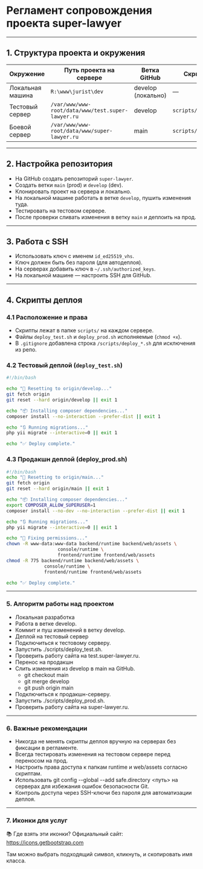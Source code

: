 # Регламент сопровождения проекта super-lawyer

---

## 1. Структура проекта и окружения

| Окружение        | Путь проекта на сервере                           | Ветка GitHub       | Скрипт деплоя            |
|------------------|---------------------------------------------------|--------------------|--------------------------|
| Локальная машина | `R:\www\jurist\dev`                               | develop (локально) | —                        |
| Тестовый сервер  | `/var/www/www-root/data/www/test.super-lawyer.ru` | develop            | `scripts/deploy_test.sh` |
| Боевой сервер    | `/var/www/www-root/data/www/super-lawyer.ru`      | main               | `scripts/deploy_prod.sh` |

---

## 2. Настройка репозитория

- На GitHub создать репозиторий `super-lawyer`.
- Создать ветки `main` (prod) и `develop` (dev).
- Клонировать проект на сервера и локально.
- На локальной машине работать в ветке `develop`, пушить изменения туда.
- Тестировать на тестовом сервере.
- После проверки сливать изменения в ветку `main` и деплоить на прод.

---

## 3. Работа с SSH

- Использовать ключ с именем `id_ed25519_vhs`.
- Ключ должен быть без пароля (для автодеплоя).
- На серверах добавить ключ в `~/.ssh/authorized_keys`.
- На локальной машине — настроить SSH для GitHub.

---

## 4. Скрипты деплоя

### 4.1 Расположение и права

- Скрипты лежат в папке `scripts/` на каждом сервере.
- Файлы `deploy_test.sh` и `deploy_prod.sh` исполняемые (`chmod +x`).
- В `.gitignore` добавлена строка `/scripts/deploy_*.sh` для исключения из репо.

### 4.2 Тестовый деплой (`deploy_test.sh`)

```bash
#!/bin/bash

echo "🔄 Resetting to origin/develop..."
git fetch origin
git reset --hard origin/develop || exit 1

echo "📦 Installing composer dependencies..."
composer install --no-interaction --prefer-dist || exit 1

echo "🔃 Running migrations..."
php yii migrate --interactive=0 || exit 1

echo "✅ Deploy complete."
```

### 4.3 Продакшн деплой (deploy_prod.sh)

```bash
#!/bin/bash
echo "🔄 Resetting to origin/main..."
git fetch origin
git reset --hard origin/main || exit 1

echo "📦 Installing composer dependencies..."
export COMPOSER_ALLOW_SUPERUSER=1
composer install --no-dev --no-interaction --prefer-dist || exit 1

echo "🔃 Running migrations..."
php yii migrate --interactive=0 || exit 1

echo "🔐 Fixing permissions..."
chown -R www-data:www-data backend/runtime backend/web/assets \
                   console/runtime \
                   frontend/runtime frontend/web/assets
chmod -R 775 backend/runtime backend/web/assets \
              console/runtime \
              frontend/runtime frontend/web/assets

echo "✅ Deploy complete."
```

---

### 5. Алгоритм работы над проектом

- Локальная разработка
- Работа в ветке develop.
- Коммит и пуш изменений в ветку develop.
- Деплой на тестовый сервер
- Подключиться к тестовому серверу.
- Запустить ./scripts/deploy_test.sh.
- Проверить работу сайта на test.super-lawyer.ru.
- Перенос на продакшн
- Слить изменения из develop в main на GitHub.
  - git checkout main
  - git merge develop
  - git push origin main 
- Подключиться к продакшн-серверу.
- Запустить ./scripts/deploy_prod.sh.
- Проверить работу сайта на super-lawyer.ru.

---

### 6. Важные рекомендации

- Никогда не менять скрипты деплоя вручную на серверах без фиксации в регламенте.
- Всегда тестировать изменения на тестовом сервере перед переносом на прод.
- Настроить права доступа к папкам runtime и web/assets согласно скриптам.
- Использовать git config --global --add safe.directory <путь> на серверах для избежания ошибок безопасности Git.
- Контроль доступа через SSH-ключи без пароля для автоматизации деплоя.

---

### 7. Иконки для услуг
📚 Где взять эти иконки?
Официальный сайт: https://icons.getbootstrap.com

Там можно выбрать подходящий символ, кликнуть, и скопировать имя класса.

